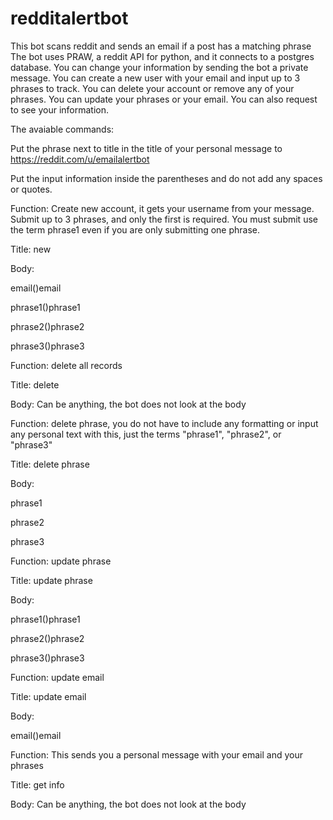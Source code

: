 # redditalertbot
This bot scans reddit and sends an email if a post has a matching phrase
The bot uses PRAW, a reddit API for python, and it connects to a postgres database. You can change your information by sending the bot a private message. You can create a new user with your email and input up to 3 phrases to track. You can delete your account or remove any of your phrases. You can update your phrases or your email. You can also request to see your information.

The avaiable commands:

Put the phrase next to title in the title of your personal message to https://reddit.com/u/emailalertbot

Put the input information inside the parentheses and do not add any spaces or quotes.

Function: Create new account, it gets your username from your message. Submit up to 3 phrases, and only the first is required. You must submit use the term phrase1 even if you are only submitting one phrase.



Title: new

Body:

email()email

phrase1()phrase1

phrase2()phrase2

phrase3()phrase3


Function: delete all records

Title: delete

Body: Can be anything, the bot does not look at the body


Function: delete phrase, you do not have to include any formatting or input any personal text with this, just the terms "phrase1", "phrase2", or "phrase3"

Title: delete phrase

Body:

phrase1

phrase2

phrase3


Function: update phrase

Title: update phrase

Body:

phrase1()phrase1

phrase2()phrase2

phrase3()phrase3


Function: update email

Title: update email

Body:

email()email


Function: This sends you a personal message with your email and your phrases

Title: get info

Body: Can be anything, the bot does not look at the body





